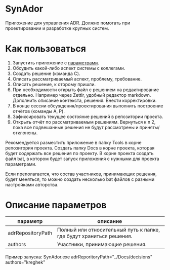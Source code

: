 # SynAdor
Приложение для управления ADR. Должно помогать при проектировании и разработке крупных систем.

# Как пользоваться

1. Запустить приложение с [параметрами](#описание-параметров).
2. Обсудить какой-либо аспект системы с коллегами.
3. Создать решение (команда C).
4. Описать рассматриваемый аспект, проблему, требование.
5. Описать решение, к оторому пришли.
6. При необходимости открыть файл с решением на редактирование отдельно. Например через Zettlr, удобный редактор markdown. Дополнить описание контекста, решения. Внести корректировки.
7. В конце сессии обсуждения/проектирования выполнить построение отчётов (команды A, P).
8. Зафиксировать текущее состояние решений в репозитории проекта.
9. Открыть отчёт по рассматриваемым решениям. Вернуться к п 2, пока все подвешанные решения не будут рассмотрены и приняты/отклонены.

Рекомендуется разместить приложение в папку Tools в корне репозитория проекта. Создать папку Docs в корне проекта, которая будет содержать все решения по проекту. В корне проекта создать файл bat, в котором будет запуск приложения с нужными для проекта параметрами.

Если преполагается, что состав участников, принимающих решения, будет меняться, то можно создать несколько bat файлов с разными настройками авторства.

# Описание параметров

| параметр          | описание                                                            |
|-------------------|---------------------------------------------------------------------|
| adrRepositoryPath | Полный или относительный путь к папке, где будут храниться решения. |
| authors           | Участники, принимающие решения.                                     |

Пример запуска: SynAdor.exe adrReporitoryPath="../Docs/decisions" authors="kreghek"
